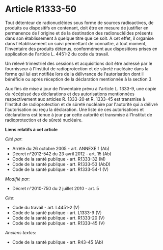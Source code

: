 # Article R1333-50

Tout détenteur de radionucléides sous forme de sources radioactives, de produits ou dispositifs en contenant, doit être en
mesure de justifier en permanence de l'origine et de la destination des radionucléides présents dans son établissement à
quelque titre que ce soit. A cet effet, il organise dans l'établissement un suivi permettant de connaître, à tout moment,
l'inventaire des produits détenus, conformément aux dispositions prises en application de l'article L. 4451-2 du code du
travail. 

Un relevé trimestriel des cessions et acquisitions doit être adressé par le fournisseur à l'Institut de radioprotection et de
sûreté nucléaire dans la forme qui lui est notifiée lors de la délivrance de l'autorisation dont il bénéficie ou après
réception de la déclaration mentionnée à la section 3. 

Aux fins de mise à jour de l'inventaire prévu à l'article L. 1333-9, une copie du récépissé des déclarations et des
autorisations mentionnées respectivement aux articles R. 1333-20 et R. 1333-45 est transmise à l'Institut de radioprotection
et de sûreté nucléaire par l'autorité qui a délivré l'autorisation ou reçu la déclaration. Une liste de ces autorisations et
déclarations est tenue à jour par cette autorité et transmise à l'Institut de radioprotection et de sûreté nucléaire.

**Liens relatifs à cet article**

_Cité par_:

  - Arrêté du 26 octobre 2005 - art. ANNEXE 1 (Ab)
  - Décret n°2012-542 du 23 avril 2012 - art. 15 (Ab)
  - Code de la santé publique - art. R1333-32 (M)
  - Code de la santé publique - art. R1333-53 (AbD)
  - Code de la santé publique - art. R1333-54-1 (V)

_Modifié par_:

  - Décret n°2010-750 du 2 juillet 2010 - art. 5

_Cite_:

  - Code du travail - art. L4451-2 (V)
  - Code de la santé publique - art. L1333-9 (V)
  - Code de la santé publique - art. R1333-20 (V)
  - Code de la santé publique - art. R1333-45 (V)

_Anciens textes_:

  - Code de la santé publique - art. R43-45 (Ab)
